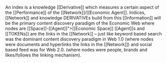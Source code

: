 An index is a knowledge [[Derivative]] which measures a certain aspect of the [[Performance]] of the [[Network]]/[[Economic Agent]]. Indices, [[Network]] and knowledge DERIVATIVEs build from this [[Information]] will be the primary content discovery paradigm of the Economic Web where nodes are [[Space]]-[[Agent]]">[[Economic Space]] [[Agent]]s and [[TOKENs]] are the links in the [[Network]] – just like keyword based search was the dominant content discovery paradigm in Web 1.0 (where nodes were documents and hyperlinks the links in the [[Network]]) and social based feed was for Web 2.0. (where nodes were people, brands and likes/follows the linking mechanism).